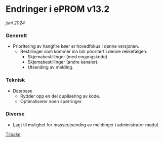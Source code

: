 # Endringer i ePROM v13.2
*juni 2024*

### Generelt
- Prioritering av hangfire køer er hovedfokus i denne versjonen.
  - Bestillinger som kommer inn blir prioritert i denne rekkefølgen:
    - Skjemabestillinger (med engangskode).
    - Skjemabestillinger (andre kanaler).
    - Utsending av melding.

### Teknisk
- Database
  - Rydder opp en del duplisering av kode.
  - Optimaliserer noen spørringer.

### Diverse
- Lagt til mulighet for masseutsendng av meldinger i administrator modul.


[Tilbake](./Releaselist) 